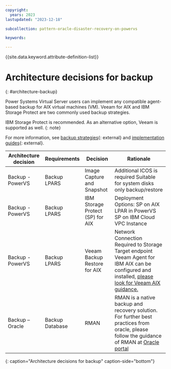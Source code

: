 ```yaml
---
copyright:
  years: 2023
lastupdated: "2023-12-18"

subcollection: pattern-oracle-disaster-recovery-on-powervs

keywords:

---
```


{{site.data.keyword.attribute-definition-list}}

# Architecture decisions for backup
{: #architecture-backup}

Power Systems Virtual Server users can implement any compatible agent-based backup for AIX virtual machines (VM). Veeam for AIX and IBM Storage Protect are two commonly used backup strategies.

IBM Storage Protect is recommended. As an alternative option, Veeam is supported as well. {: note}

For more information, see [backup strategies](https://www.ibm.com/docs/fr/power-systems-vs?topic=strategies-backup-power-systems-virtual-servers#backup-aix){: external} and [implementation guides](https://cloud.ibm.com/media/docs/downloads/power-iaas-tutorials/PowerVS_AIX_Backups_Tutorial_v1.pdf){: external}.

| **Architecture decision** | **Requirements** | **Decision**                     | **Rationale**                                                                                                                                                                                                          |
|---------------------------|------------------|----------------------------------|------------------------------------------------------------------------------------------------------------------------------------------------------------------------------------------------------------------------|
| Backup - PowerVS          | Backup LPARS     | Image Capture and Snapshot       | Additional ICOS is required Suitable for system disks only backup/restore                                                                                                                                              |
| Backup - PowerVS          | Backup LPARS     | IBM Storage Protect (SP) for AIX | Deployment Options: SP on AIX LPAR in PowerVS SP on IBM Cloud VPC Instance                                                                                                                                             |
| Backup - PowerVS          | Backup LPARS     | Veeam Backup Restore for AIX     | Network Connection Required to Storage Target endpoint Veeam Agent for IBM AIX can be configured and installed, [please look for Veeam AIX guidance.](https://www.veeam.com/ibm-aix-oracle-solaris-backup.html)        |
| Backup – Oracle           | Backup Database  | RMAN                             | RMAN is a native backup and recovery solution. For further best practices from oracle, please follow the guidance of RMAN at [Oracle portal](https://www.oracle.com/docs/tech/oda-backup-recovery-technical-brief.pdf) |

{: caption="Architecture decisions for backup" caption-side="bottom"}
